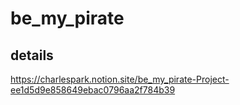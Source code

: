 # be_my_pirate

## details
https://charlespark.notion.site/be_my_pirate-Project-ee1d5d9e858649ebac0796aa2f784b39
